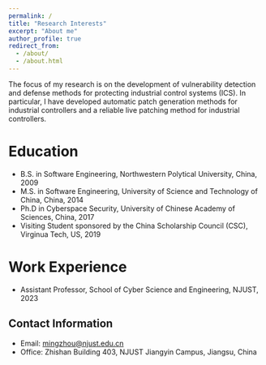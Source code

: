 ```yaml
---
permalink: /
title: "Research Interests"
excerpt: "About me"
author_profile: true
redirect_from: 
  - /about/
  - /about.html
---
```


The focus of my research is on the development of vulnerability detection and defense methods for protecting industrial control systems (ICS). In particular, I have developed automatic patch generation methods for industrial controllers and a reliable live patching method for industrial controllers. 

Education
======
- B.S. in Software Engineering, Northwestern Polytical University, China, 2009
- M.S. in Software Engineering, University of Science and Technology of China, China, 2014
- Ph.D in Cyberspace Security, University of Chinese Academy of Sciences, China, 2017
- Visiting Student sponsored by the China Scholarship Council (CSC), Virginua Tech, US, 2019

Work Experience
======
- Assistant Professor, School of Cyber Science and Engineering, NJUST, 2023

Contact Information
------
- Email: mingzhou@njust.edu.cn
- Office: Zhishan Building 403, NJUST Jiangyin Campus, Jiangsu, China
